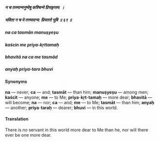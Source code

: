 ##### न च तस्मान्मनुष्येषु कश्चिन्मे प्रियकृत्तम: ।
##### भविता न च मे तस्मादन्य: प्रियतरो भुवि ॥ ६९ ॥

##### na ca tasmān manuṣyeṣu
##### kaścin me priya-kṛttamaḥ
##### bhavitā na ca me tasmād
##### anyaḥ priya-taro bhuvi

#### Synonyms

**na** — never; **ca** — and; **tasmāt** — than him; **manuṣyeṣu** — among men; **kaścit** — anyone; **me** — to Me; **priya**-**kṛt**-**tamaḥ** — more dear; **bhavitā** — will become; **na** — nor; **ca** — and; **me** — to Me; **tasmāt** — than him; **anyaḥ** — another; **priya**-**taraḥ** — dearer; **bhuvi** — in this world.

#### Translation

There is no servant in this world more dear to Me than he, nor will there ever be one more dear.